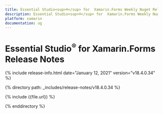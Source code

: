 ```yaml
---
title: Essential Studio<sup>®</sup> for  Xamarin.Forms Weekly Nuget Release Release Notes  
description: Essential Studio<sup>®</sup> for  Xamarin.Forms Weekly Nuget Release Release Notes  
platform: xamarin
documentation: ug
---
```


# Essential Studio<sup>®</sup> for  Xamarin.Forms  Release Notes  

{% include release-info.html date="January 12, 2021"  version="v18.4.0.34" %} 


{% directory path: _includes/release-notes/v18.4.0.34 %}

{% include {{file.url}} %}

{% enddirectory %}